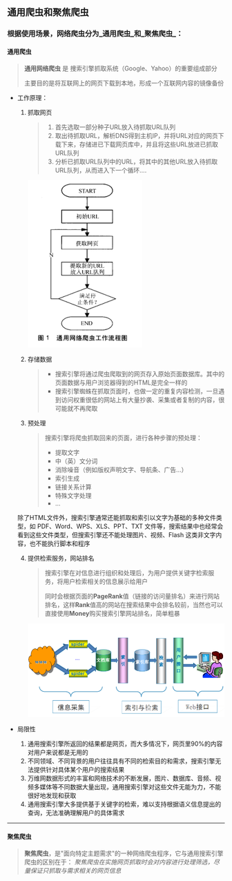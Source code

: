## 通用爬虫和聚焦爬虫

### 根据使用场景，网络爬虫分为_通用爬虫_和_聚焦爬虫_：

#### 通用爬虫

> **通用网络爬虫** 是 捜索引擎抓取系统（Google、Yahoo）的重要组成部分
>
> 主要目的是将互联网上的网页下载到本地，形成一个互联网内容的镜像备份

* 工作原理：

  1. 抓取网页

     > 1. 首先选取一部分种子URL放入待抓取URL队列
     > 2. 取出待抓取URL，解析DNS得到主机IP，并将URL对应的网页下载下来，存储进已下载网页库中，并且将这些URL放进已抓取URL队列
     > 3. 分析已抓取URL队列中的URL，将其中的其他URL放入待抓取URL队列，从而进入下一个循环....

     ![通用网络爬虫工作流程图](data/image/01-general.png)

  2. 存储数据

     > * 搜索引擎将通过爬虫爬取到的网页存入原始页面数据库。其中的页面数据与用户浏览器得到的HTML是完全一样的
     > * 搜索引擎蜘蛛在抓取页面时，也做一定的重复内容检测，一旦遇到访问权重很低的网站上有大量抄袭、采集或者复制的内容，很可能就不再爬取

  3. 预处理

     > 搜索引擎将爬虫抓取回来的页面，进行各种步骤的预处理：
     >
     > * 提取文字
     > * 中（英）文分词
     > * 消除噪音（例如版权声明文字、导航条、广告...）
     > * 索引生成
     > * 链接关系计算
     > * 特殊文字处理
     > * ...

  除了HTML文件外，搜索引擎通常还能抓取和索引以文字为基础的多种文件类型，如 PDF、Word、WPS、XLS、PPT、TXT 文件等，搜索结果中也经常会看到这些文件类型，但搜索引擎还不能处理图片、视频、Flash 这类非文字内容，也不能执行脚本和程序

  4. 提供检索服务，网站排名

     > 搜索引擎在对信息进行组织和处理后，为用户提供关键字检索服务，将用户检索相关的信息展示给用户
     >
     > 同时会根据页面的**PageRank**值（链接的访问量排名）来进行网站排名，这样**Rank**值高的网站在搜索结果中会排名较前，当然也可以直接使用**Money**购买搜索引擎网站排名，简单粗暴

     ![Google搜索引擎工作原理](data/image/01-engine.png)

* 局限性

  1. 通用搜索引擎所返回的结果都是网页，而大多情况下，网页里90%的内容对用户来说都是无用的
  2. 不同领域、不同背景的用户往往具有不同的检索目的和需求，搜索引擎无法提供针对具体某个用户的搜索结果
  3. 万维网数据形式的丰富和网络技术的不断发展，图片、数据库、音频、视频多媒体等不同数据大量出现，通用搜索引擎对这些文件无能为力，不能很好地发现和获取
  4. 通用搜索引擎大多提供基于关键字的检索，难以支持根据语义信息提出的查询，无法准确理解用户的具体需求

---

#### 聚焦爬虫

> **聚焦爬虫**，是"面向特定主题需求"的一种网络爬虫程序，它与通用搜索引擎爬虫的区别在于： _聚焦爬虫在实施网页抓取时会对内容进行处理筛选，尽量保证只抓取与需求相关的网页信息_

